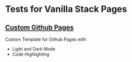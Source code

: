 # Tests for Vanilla Stack Pages 

## [Custom Github Pages](custom_github_pages/default.html)

Custom Template for Github Pages with 
- Light and Dark Mode
- Code Highlighting
